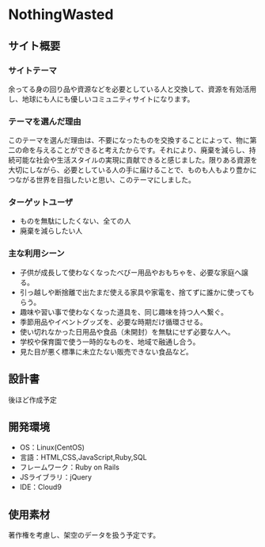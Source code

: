 # NothingWasted

## サイト概要
### サイトテーマ
余ってる身の回り品や資源などを必要としている人と交換して、資源を有効活用し、地球にも人にも優しいコミュニティサイトになります。
​
### テーマを選んだ理由
このテーマを選んだ理由は、不要になったものを交換することによって、物に第二の命を与えることができると考えたからです。それにより、廃棄を減らし、持続可能な社会や生活スタイルの実現に貢献できると感じました。限りある資源を大切にしながら、必要としている人の手に届けることで、ものも人もより豊かにつながる世界を目指したいと思い、このテーマにしました。
​
### ターゲットユーザ
- ものを無駄にしたくない、全ての人
- 廃棄を減らしたい人
​
### 主な利用シーン
- 子供が成長して使わなくなったべびー用品やおもちゃを、必要な家庭へ譲る。
- 引っ越しや断捨離で出たまだ使える家具や家電を、捨てずに誰かに使ってもらう。
- 趣味や習い事で使わなくなった道具を、同じ趣味を持つ人へ繋ぐ。
- 季節用品やイベントグッズを、必要な時期だけ循環させる。
- 使い切れなかった日用品や食品（未開封）を無駄にせず必要な人へ。
- 学校や保育園で使う一時的なものを、地域で融通し合う。
- 見た目が悪く標準に未立たない販売できない食品など。
​
## 設計書
後ほど作成予定
​
## 開発環境
- OS：Linux(CentOS)
- 言語：HTML,CSS,JavaScript,Ruby,SQL
- フレームワーク：Ruby on Rails
- JSライブラリ：jQuery
- IDE：Cloud9

## 使用素材
著作権を考慮し、架空のデータを扱う予定です。